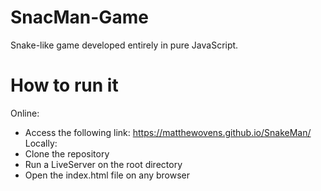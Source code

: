 # SnacMan-Game
Snake-like game developed entirely in pure JavaScript.

# How to run it

Online: 
- Access the following link: https://matthewovens.github.io/SnakeMan/
Locally:
- Clone the repository
- Run a LiveServer on the root directory
- Open the index.html file on any browser
